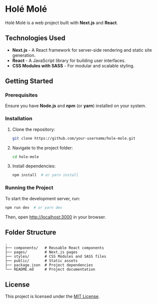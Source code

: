 # Holé Molé

Holé Molé is a web project built with **Next.js** and **React**.

## Technologies Used

- **Next.js** - A React framework for server-side rendering and static site generation.
- **React** - A JavaScript library for building user interfaces.
- **CSS Modules with SASS** - For modular and scalable styling.

## Getting Started

### Prerequisites

Ensure you have **Node.js** and **npm** (or **yarn**) installed on your system.

### Installation

1. Clone the repository:
   ```sh
   git clone https://github.com/your-username/hole-mole.git
   ```

2. Navigate to the project folder:
   ```sh
   cd hole-mole
   ```

3. Install dependencies:
   ```sh
   npm install  # or yarn install
   ```

### Running the Project

To start the development server, run:
```sh
npm run dev  # or yarn dev
```
Then, open [http://localhost:3000](http://localhost:3000) in your browser.

## Folder Structure

```
.
├── components/   # Reusable React components
├── pages/        # Next.js pages
├── styles/       # CSS Modules and SASS files
├── public/       # Static assets
├── package.json  # Project dependencies
└── README.md     # Project documentation
```

## License

This project is licensed under the [MIT License](LICENSE).

